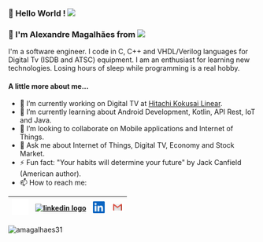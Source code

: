 ### 👋 Hello World !  <img src="https://github.com/TheDudeThatCode/TheDudeThatCode/blob/master/Assets/Earth.gif" width="24px">

### :man: I'm Alexandre Magalhães from <img src="https://media.giphy.com/media/L1RCuTvmJILT2/giphy.gif" width="42px">

I'm a software engineer. I code in C, C++ and VHDL/Verilog languages for Digital Tv (ISDB and ATSC) equipment. 
I am an enthusiast for learning new technologies. Losing hours of sleep while programming is a real hobby.

#### A little more about me... 

- 🔭 I’m currently working on Digital TV at [Hitachi Kokusai Linear](https://www.hitachi-linear.com.br/).
- 🌱 I’m currently learning about Android Development, Kotlin, API Rest, IoT and Java. 
- 👯 I’m looking to collaborate on Mobile applications and Internet of Things.
- 💬 Ask me about Internet of Things, Digital TV, Economy and Stock Market.
- ⚡ Fun fact: "Your habits will determine your future" by Jack Canfield (American author).
- 📫 How to reach me: 

| [<img src="https://raw.githubusercontent.com/Delta456/Delta456/master/img/github.png" alt="github logo" width="34">](https://github.com/amagalhaes) |  [<img src="https://www.vectorlogo.zone/logos/wordpress/wordpress-icon.svg" alt="linkedin logo" width="24">](https://dascoisastech.wordpress.com/) | [<img src="https://github.com/Amchuz/Amchuz/blob/master/linkedin.jpeg" alt="linkedin logo" width="24">](https://br.linkedin.com/in/alexandre-magalh%C3%A3es-1919a68b) | [<img src="https://github.com/Amchuz/Amchuz/blob/master/gmail.jpeg" alt="gmail logo" width="24">](alexandremagalhaes31@gmail.com)
|---|---|---|---|


  
<img src="https://komarev.com/ghpvc/?username=amagalhaes31" alt="amagalhaes31" />
